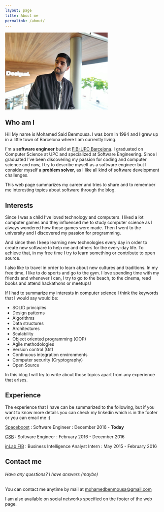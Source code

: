 ```yaml
---
layout: page
title: About me
permalink: /about/
---
```


<img id="me" src="/images/me.jpg" weight="25px" height="250px" align="middle" alt="Moha">

## Who am I

Hi! My name is Mohamed Said Benmousa. I was born in 1994 and I grew up in a little town of Barcelona where I am currently living.

I'm a **software engineer** build at [FIB-UPC Barcelona](https://www.fib.upc.edu/). I graduated on Computer Science at UPC and specialized at Software Engineering.
Since I graduated I’ve been discovering my passion for coding and computer science and now, I try to describe myself as a software engineer
but I consider myself a **problem solver**, as I like all kind of software development challenges.

This web page summarizes my career and tries to share and to remember me interesting topics about software through the blog.

## Interests

Since I was a child I’ve loved technology and computers. I liked a lot computer games and they influenced me to study computer science
as I always wondered how those games were made. Then I went to the university and I discovered my passion for programming.

And since then I keep learning new technologies every day in order to create new software to help me and others for the every-day life. To achieve that, 
in my free time I try to learn something or contribute to open source.

I also like to travel in order to learn about new cultures and traditions. In my free time, I like to do sports and go to the gym.
I love spending time with my friends and whenever I can, I try to go to the beach, to the cinema, read books and attend hackathons or meetups!

If I had to summarize my interests in computer science I think the keywords that I would say would be:

- SOLID principles
- Design patterns
- Algorithms
- Data structures
- Architectures
- Scalability
- Object oriented programming (OOP) 
- Agile methodologies
- Version control (Git)
- Continuous integration environments
- Computer security (Cryptography)
- Open Source

In this blog I will try to write about those topics apart from any experience that arises.

## Experience

The experience that I have can be summarized to the following, but if you want to know more details you can check
my linkedin which is in the footer or you can email me :)

[Spaceboost](https://www.spaceboost.com/)
: Software Engineer
: December 2016 - **Today**

[CSB](http://www.csb-bi.net/)
: Software Engineer
: February 2016 - December 2016

[inLab FIB](https://inlab.fib.upc.edu/)
: Business Intelligence Analyst Intern
: May 2015 - February 2016

## Contact me

###### Have any questions? I have answers (maybe)

You can contact me anytime by mail at [mohamedbenmousa@gmail.com](mailto:mohamedbenmousa@gmail.com)

I am also available on social networks specified on the footer of the web page.